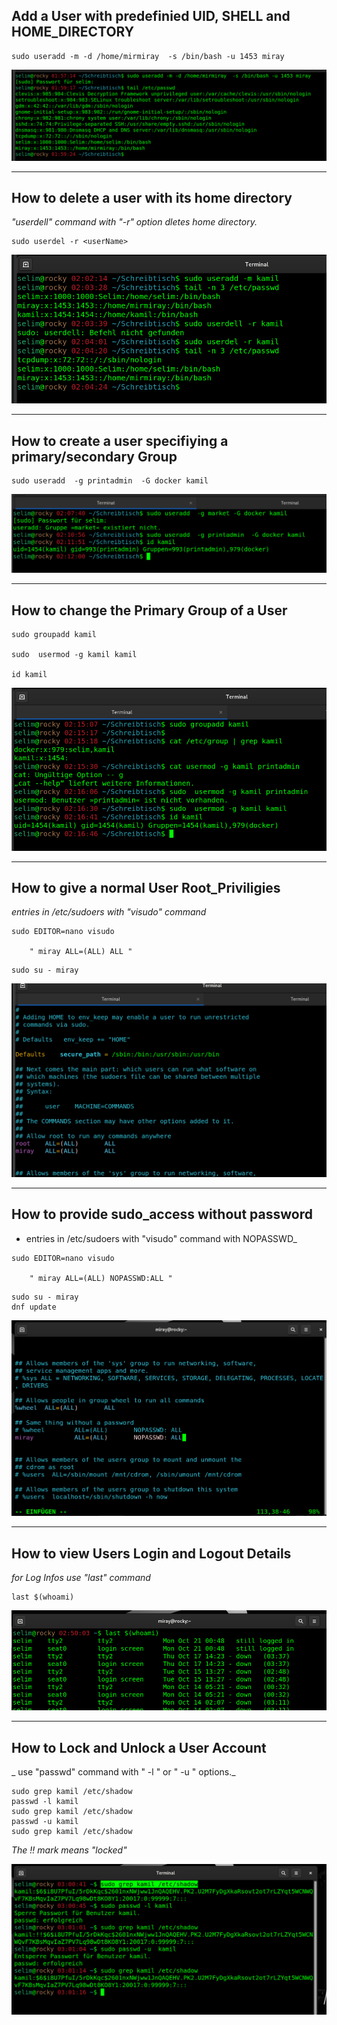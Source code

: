 ## Add a User with predefinied UID, SHELL and HOME_DIRECTORY

````
sudo useradd -m -d /home/mirmiray  -s /bin/bash -u 1453 miray

````

![users1](images/users1.png)

----
## How to delete a user with its home directory

_"userdell" command with "-r" option dletes home directory._

````
sudo userdel -r <userName>
````

![users2](images/users2.png)

----

## How to create a user specifiying a primary/secondary Group


````
sudo useradd  -g printadmin  -G docker kamil 
````

![users3](images/users3.png)

----

## How to change the Primary Group of a User


````
sudo groupadd kamil

sudo  usermod -g kamil kamil

id kamil
````

![users4](images/users4.png)

----

## How to give a normal User Root_Priviligies

_entries in /etc/sudoers with "visudo" command_


````
sudo EDITOR=nano visudo

    " miray ALL=(ALL) ALL "
````

````
sudo su - miray
````

![users5](images/users5.png)

----

## How to provide sudo_access without password

- entries in /etc/sudoers with "visudo" command with NOPASSWD_


````
sudo EDITOR=nano visudo

    " miray ALL=(ALL) NOPASSWD:ALL "
````

````
sudo su - miray
dnf update
````

![users7](images/users7.png)

----

## How to view Users Login and Logout Details

_for Log Infos use  "last" command_


````
last $(whoami)
````


![users6](images/users6.png)

----

## How to Lock and Unlock a User Account

_ use  "passwd" command with " -l " or " -u " options._


````
sudo grep kamil /etc/shadow
passwd -l kamil
sudo grep kamil /etc/shadow
passwd -u kamil
sudo grep kamil /etc/shadow
````
_The !! mark means "locked"_


![users8](images/users8.png)